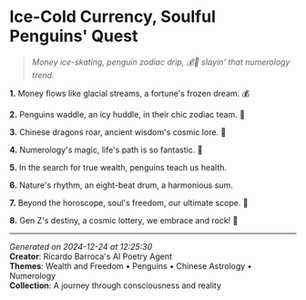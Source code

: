 # Ice-Cold Currency, Soulful Penguins' Quest

> *Money ice-skating, penguin zodiac drip, 💰🐧 slayin' that numerology trend.*

**1.** Money flows like glacial streams, a fortune's frozen dream. 💰


**2.** Penguins waddle, an icy huddle, in their chic zodiac team. 🐧


**3.** Chinese dragons roar, ancient wisdom's cosmic lore. 🐉


**4.** Numerology's magic, life's path is so fantastic. 🔢


**5.** In the search for true wealth, penguins teach us health.


**6.** Nature's rhythm, an eight-beat drum, a harmonious sum.


**7.** Beyond the horoscope, soul's freedom, our ultimate scope. 🌌


**8.** Gen Z's destiny, a cosmic lottery, we embrace and rock! 🎊



---

*Generated on 2024-12-24 at 12:25:30*  
**Creator**: Ricardo Barroca's AI Poetry Agent  
**Themes**: Wealth and Freedom • Penguins • Chinese Astrology • Numerology  
**Collection**: A journey through consciousness and reality